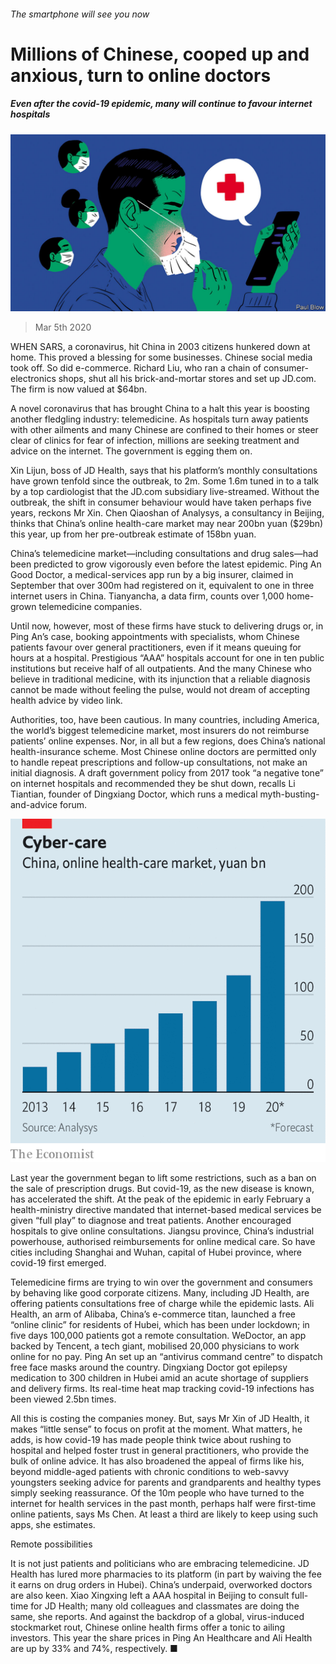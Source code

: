 ###### The smartphone will see you now

# Millions of Chinese, cooped up and anxious, turn to online doctors 

##### Even after the covid-19 epidemic, many will continue to favour internet hospitals 

![image](images/20200307_WBD002.jpg) 

> Mar 5th 2020 

WHEN SARS, a coronavirus, hit China in 2003 citizens hunkered down at home. This proved a blessing for some businesses. Chinese social media took off. So did e-commerce. Richard Liu, who ran a chain of consumer-electronics shops, shut all his brick-and-mortar stores and set up JD.com. The firm is now valued at $64bn.

A novel coronavirus that has brought China to a halt this year is boosting another fledgling industry: telemedicine. As hospitals turn away patients with other ailments and many Chinese are confined to their homes or steer clear of clinics for fear of infection, millions are seeking treatment and advice on the internet. The government is egging them on.


Xin Lijun, boss of JD Health, says that his platform’s monthly consultations have grown tenfold since the outbreak, to 2m. Some 1.6m tuned in to a talk by a top cardiologist that the JD.com subsidiary live-streamed. Without the outbreak, the shift in consumer behaviour would have taken perhaps five years, reckons Mr Xin. Chen Qiaoshan of Analysys, a consultancy in Beijing, thinks that China’s online health-care market may near 200bn yuan ($29bn) this year, up from her pre-outbreak estimate of 158bn yuan.

China’s telemedicine market—including consultations and drug sales—had been predicted to grow vigorously even before the latest epidemic. Ping An Good Doctor, a medical-services app run by a big insurer, claimed in September that over 300m had registered on it, equivalent to one in three internet users in China. Tianyancha, a data firm, counts over 1,000 home-grown telemedicine companies. 

Until now, however, most of these firms have stuck to delivering drugs or, in Ping An’s case, booking appointments with specialists, whom Chinese patients favour over general practitioners, even if it means queuing for hours at a hospital. Prestigious “AAA” hospitals account for one in ten public institutions but receive half of all outpatients. And the many Chinese who believe in traditional medicine, with its injunction that a reliable diagnosis cannot be made without feeling the pulse, would not dream of accepting health advice by video link. 

Authorities, too, have been cautious. In many countries, including America, the world’s biggest telemedicine market, most insurers do not reimburse patients’ online expenses. Nor, in all but a few regions, does China’s national health-insurance scheme. Most Chinese online doctors are permitted only to handle repeat prescriptions and follow-up consultations, not make an initial diagnosis. A draft government policy from 2017 took “a negative tone” on internet hospitals and recommended they be shut down, recalls Li Tiantian, founder of Dingxiang Doctor, which runs a medical myth-busting-and-advice forum.

![image](images/20200307_WBC408_0.png) 


Last year the government began to lift some restrictions, such as a ban on the sale of prescription drugs. But covid-19, as the new disease is known, has accelerated the shift. At the peak of the epidemic in early February a health-ministry directive mandated that internet-based medical services be given “full play” to diagnose and treat patients. Another encouraged hospitals to give online consultations. Jiangsu province, China’s industrial powerhouse, authorised reimbursements for online medical care. So have cities including Shanghai and Wuhan, capital of Hubei province, where covid-19 first emerged. 

Telemedicine firms are trying to win over the government and consumers by behaving like good corporate citizens. Many, including JD Health, are offering patients consultations free of charge while the epidemic lasts. Ali Health, an arm of Alibaba, China’s e-commerce titan, launched a free “online clinic” for residents of Hubei, which has been under lockdown; in five days 100,000 patients got a remote consultation. WeDoctor, an app backed by Tencent, a tech giant, mobilised 20,000 physicians to work online for no pay. Ping An set up an “antivirus command centre” to dispatch free face masks around the country. Dingxiang Doctor got epilepsy medication to 300 children in Hubei amid an acute shortage of suppliers and delivery firms. Its real-time heat map tracking covid-19 infections has been viewed 2.5bn times.

All this is costing the companies money. But, says Mr Xin of JD Health, it makes “little sense” to focus on profit at the moment. What matters, he adds, is how covid-19 has made people think twice about rushing to hospital and helped foster trust in general practitioners, who provide the bulk of online advice. It has also broadened the appeal of firms like his, beyond middle-aged patients with chronic conditions to web-savvy youngsters seeking advice for parents and grandparents and healthy types simply seeking reassurance. Of the 10m people who have turned to the internet for health services in the past month, perhaps half were first-time online patients, says Ms Chen. At least a third are likely to keep using such apps, she estimates. 

Remote possibilities

It is not just patients and politicians who are embracing telemedicine. JD Health has lured more pharmacies to its platform (in part by waiving the fee it earns on drug orders in Hubei). China’s underpaid, overworked doctors are also keen. Xiao Xingxing left a AAA hospital in Beijing to consult full-time for JD Health; many old colleagues and classmates are doing the same, she reports. And against the backdrop of a global, virus-induced stockmarket rout, Chinese online health firms offer a tonic to ailing investors. This year the share prices in Ping An Healthcare and Ali Health are up by 33% and 74%, respectively. ■

